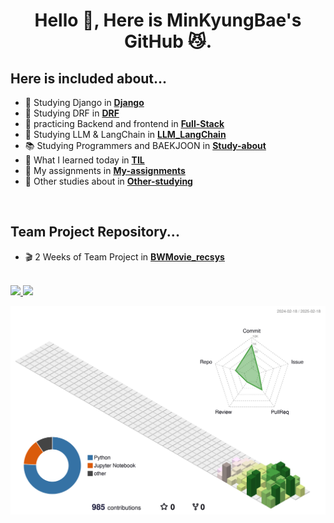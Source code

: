 <h1 align="center"> Hello 👋, Here is MinKyungBae's GitHub 😼.</h1>

## Here is included about...
- 📗 Studying Django in [**Django**](https://github.com/minkyungbae/Django)
- 📘 Studying DRF in [**DRF**](https://github.com/minkyungbae/DRF)
- 📘 practicing Backend and frontend in [**Full-Stack**](https://github.com/minkyungbae/Full-Stack)
- 📙 Studying LLM & LangChain in [**LLM_LangChain**](https://github.com/minkyungbae/LLM_LangChain)
- 📚 Studying Programmers and BAEKJOON in [**Study-about**](https://github.com/minkyungbae/Study-about)
- 📝 What I learned today in [**TIL**](https://github.com/minkyungbae/TIL)
- 🧐 My assignments in [**My-assignments**](https://github.com/minkyungbae/My-assignments/tree/main)
- 🤔 Other studies about in [**Other-studying**](https://github.com/minkyungbae/Other-studying)
<br>  

## Team Project Repository...
- 🎬 2 Weeks of Team Project in [**BWMovie_recsys**](https://github.com/Kkimminseo/UNO_BWMovie_recsys.git)

<br>
<a href="https://github.com/minkyungbae/github-readme-stats">
    <img src="https://github-readme-stats.vercel.app/api/top-langs/?username=minkyungbae&layout=donut&show_icons=true&theme=material-palenight&hide_border=true&bg_color=00000000&icon_color=58A6FF&text_color=blue&title_color=58A6FF&count_private=true&exclude_repo=Face-Transfer-Application" width=38% />
</a>   
<a href="https://github.com/minkyungbae/github-readme-stats">
  <img src="https://github-readme-stats.vercel.app/api?username=minkyungbae&show_icons=true&theme=material-palenight&hide_border=true&bg_color=00000000&icon_color=58A6FF&text_color=black&title_color=58A6FF&count_private=true" width=52% />
</a>

![](./profile-3d-contrib/profile-south-season-animate.svg)
